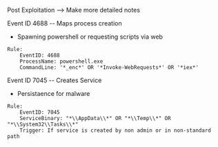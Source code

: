Post Exploitation --> Make more detailed notes

Event ID 4688 -- Maps process creation
- Spawning powershell or requesting scripts via web
```
Rule:
	EventID: 4688
	ProcessName: powershell.exe
	CommandLine: '*_enc*' OR '*Invoke-WebRequests*' OR '*iex*'
```
Event ID 7045 -- Creates Service
- Persistaence for malware
```
Rule:
	EventID: 7045
	ServiceBinary: "*\\AppData\\*" OR "*\\Temp\\*" OR "*\\System32\\Tasks\\*"
	Trigger: If service is created by non admin or in non-standard path
```